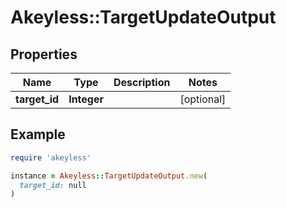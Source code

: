 # Akeyless::TargetUpdateOutput

## Properties

| Name | Type | Description | Notes |
| ---- | ---- | ----------- | ----- |
| **target_id** | **Integer** |  | [optional] |

## Example

```ruby
require 'akeyless'

instance = Akeyless::TargetUpdateOutput.new(
  target_id: null
)
```

